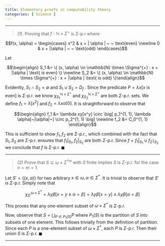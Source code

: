```yaml
---
title: Elementary proofs in computability theory
categories: [ Science ]
---
```



---
> *(1)*. Proving that $f : \mathbb{N} \times \Sigma^{+}$ is $\Sigma$-p.r
> where 

$$f(x, \alpha) = \begin{cases} x^2 & x +  | \alpha | ~ ~ \text{even}  \newline 0 & x + |\alpha | ~ ~ \text{odd} \end{cases}$$

Let 

$$\begin{align}
S_1 &= \{ (x, \alpha) \in \mathbb{N} \times \Sigma^{+} : x + |\alpha | \text{ is
even} \} \newline S_2 &= \{ (x, \alpha) \in \mathbb{N} \times \Sigma^{+} : x + |\alpha | \text{ is
odd} \}\end{align}$$

Evidently, $S_1 \cap S_2 = \emptyset$ and $S_1 \cup S_2 = D_f$ . Since the
predicate $P = \lambda x[x \text{ is even}]$ is $\Sigma$-p.r. we know
$\chi_{S_1}^{\mathbb{N}\times \Sigma^{+}}$ and $\chi_{S_2}^{\mathbb{N}\times \Sigma^{+}}$ are both $\Sigma$-p.r. sets. We define $f_1 = \lambda[x^2]$ and $f_2 = \lambda x\alpha[0]$. It is straightforward to observe that 

$$\begin{align}
   f_1 &= \lambda xy[x^y] \circ \big[ p_1^{1, 1}, \lambda \alpha[~|\alpha|~] \circ p_2^{1, 1} \big] \newline f_2 &= C_0^{1, 1} \end{align}$$

This is sufficient to show $f_1, f_2$ are $\Sigma$-p.r., which combined with the
fact that $S_1, S_2$ are $\Sigma$-p.r. ensures that $f_1|_{S_1}, f_2|_{S_2}$ are
both $\Sigma$-p.r. Since $f = f_1|_{S_1} \cup f_2\mid_{S_2}$ we conclude that $f$ is $\Sigma$-p.r. $\blacksquare$

---

> *(2)* Prove that $S \subseteq \omega \times \Sigma^{*m}$ with $S$ finite
> implies $S$ is $\Sigma$-p.r. for the case $n = m = 1$.

Let $S' = \{ (x, \alpha)\}$ for two arbitrary $x \in \omega, \alpha \in
\Sigma^{*}$. It is trivial to observe that $S'$ is $\Sigma$-p.r. Simply note
that 

$$
\chi_{S'}^{\omega \times \Sigma^{*}} = \lambda y\beta[x = y \land \alpha =\beta]
= \lambda y\beta [x = y] \land \lambda y\beta[\alpha = \beta]
$$

This proves that any one-element subset of $\omega \times \Sigma^{*}$ is $\Sigma$-p.r.

Now, observe that $S = \bigcup_{P \in P_1(S)}P$ where $P_1(S)$ is the partition
of $S$ into subsets of one element. This follows trivially from the definition
of partition. Since each $P$ is a one-element subset of $\omega \times \Sigma^{*}$, each $P$ is $\Sigma$-p.r. Then their union $S$ is $\Sigma$-p.r. $\blacksquare$

---


